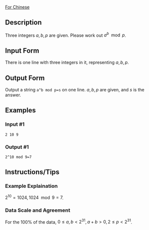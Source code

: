 [For Chinese](https://www.luogu.com.cn/problem/P1226)
## Description
Three integers $a,b,p$ are given. Please work out $a^b\mod p$.
## Input Form
There is one line with three integers in it, representing $a,b,p$.
## Output Form
Output a string `a^b mod p=s` on one line. $a,b,p$ are given, and $s$ is the answer.
## Examples
### Input #1
```
2 10 9
```
### Output #1
```
2^10 mod 9=7
```
## Instructions/Tips
### Example Explaination
$2^10=1024,1024 \mod 9=7$.
### Data Scale and Agreement
For the $100\%$ of the data, $0 \le a,b<2^{31},a+b>0,2 \le p<2^{31}$.
